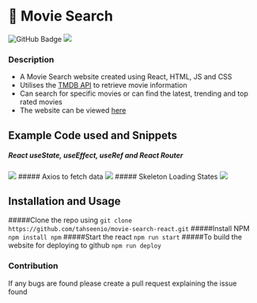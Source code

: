 # 🍿 Movie Search

<img src="https://img.shields.io/github/deployments/tahseenio/movie-search-react/github-pages" alt="GitHub Badge"> <img src="https://img.shields.io/github/repo-size/tahseenio/movie-search-react">

### Description
- A Movie Search website created using React, HTML, JS and CSS
- Utilises the [TMDB API](https://developers.themoviedb.org/3/getting-started/introduction) to retrieve movie information
- Can search for specific movies or can find the latest, trending and top rated movies
- The website can be viewed [here](https://tahseenio.github.io/movie-search-react/)

## Example Code used and Snippets
#####  React useState, useEffect, useRef and React Router

<img src="https://i.imgur.com/gIdl47S.png">
##### Axios to fetch data

<img src="https://i.imgur.com/8GD8yGg.png">
#####  Skeleton Loading States
<img src="https://im.ezgif.com/tmp/ezgif-1-c76bef527c.gif">

## Installation and Usage

#####Clone the repo using
`git clone https://github.com/tahseenio/movie-search-react.git`
#####Install NPM
`npm install npm`
#####Start the react
`npm run start`
#####To build the website for deploying to github
`npm run deploy`
<br>
### Contribution
<p>If any bugs are found please create a pull request explaining the issue found</p>
